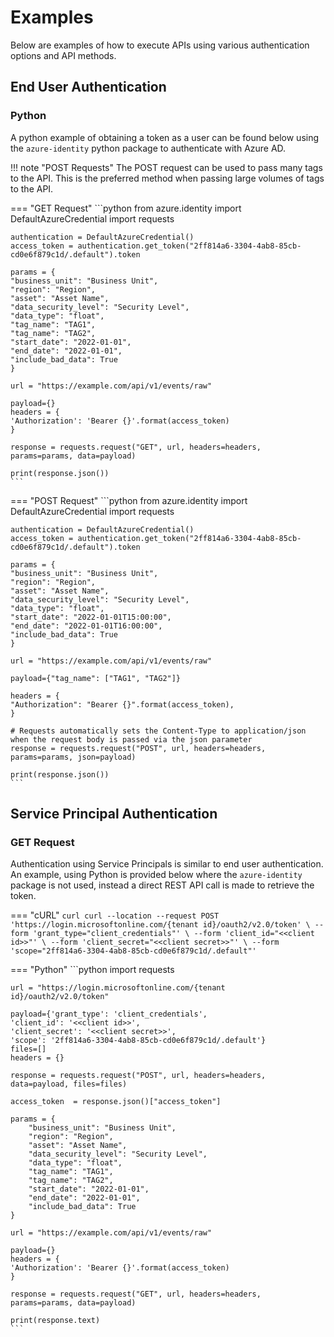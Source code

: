 # Examples

Below are examples of how to execute APIs using various authentication options and API methods.

## End User Authentication 

### Python

A python example of obtaining a token as a user can be found below using the `azure-identity` python package to authenticate with Azure AD.

!!! note "POST Requests"
    The POST request can be used to pass many tags to the API. This is the preferred method when passing large volumes of tags to the API.

=== "GET Request"
    ```python
    from azure.identity import DefaultAzureCredential
    import requests

    authentication = DefaultAzureCredential()
    access_token = authentication.get_token("2ff814a6-3304-4ab8-85cb-cd0e6f879c1d/.default").token

    params = {
    "business_unit": "Business Unit",
    "region": "Region",
    "asset": "Asset Name",
    "data_security_level": "Security Level",
    "data_type": "float",
    "tag_name": "TAG1",
    "tag_name": "TAG2",
    "start_date": "2022-01-01",
    "end_date": "2022-01-01",
    "include_bad_data": True
    }

    url = "https://example.com/api/v1/events/raw"

    payload={}
    headers = {
    'Authorization': 'Bearer {}'.format(access_token)
    }

    response = requests.request("GET", url, headers=headers, params=params, data=payload)

    print(response.json())
    ```

=== "POST Request"
    ```python
    from azure.identity import DefaultAzureCredential
    import requests

    authentication = DefaultAzureCredential()
    access_token = authentication.get_token("2ff814a6-3304-4ab8-85cb-cd0e6f879c1d/.default").token

    params = {
    "business_unit": "Business Unit",
    "region": "Region",
    "asset": "Asset Name",
    "data_security_level": "Security Level",
    "data_type": "float",
    "start_date": "2022-01-01T15:00:00",
    "end_date": "2022-01-01T16:00:00",
    "include_bad_data": True    
    }

    url = "https://example.com/api/v1/events/raw"

    payload={"tag_name": ["TAG1", "TAG2"]}

    headers = {
    "Authorization": "Bearer {}".format(access_token),
    }

    # Requests automatically sets the Content-Type to application/json when the request body is passed via the json parameter
    response = requests.request("POST", url, headers=headers, params=params, json=payload)

    print(response.json())
    ```

## Service Principal Authentication 

### GET Request

Authentication using Service Principals is similar to end user authentication. An example, using Python is provided below where the `azure-identity` package is not used, instead a direct REST API call is made to retrieve the token.

=== "cURL"
    ```curl
    curl --location --request POST 'https://login.microsoftonline.com/{tenant id}/oauth2/v2.0/token' \
    --form 'grant_type="client_credentials"' \
    --form 'client_id="<<client id>>"' \
    --form 'client_secret="<<client secret>>"' \
    --form 'scope="2ff814a6-3304-4ab8-85cb-cd0e6f879c1d/.default"'
    ```

=== "Python"
    ```python
    import requests

    url = "https://login.microsoftonline.com/{tenant id}/oauth2/v2.0/token"

    payload={'grant_type': 'client_credentials',
    'client_id': '<<client id>>',
    'client_secret': '<<client secret>>',
    'scope': '2ff814a6-3304-4ab8-85cb-cd0e6f879c1d/.default'}
    files=[]
    headers = {}

    response = requests.request("POST", url, headers=headers, data=payload, files=files)

    access_token  = response.json()["access_token"]

    params = {
        "business_unit": "Business Unit",
        "region": "Region",
        "asset": "Asset Name",
        "data_security_level": "Security Level",
        "data_type": "float",
        "tag_name": "TAG1",
        "tag_name": "TAG2",
        "start_date": "2022-01-01",
        "end_date": "2022-01-01",
        "include_bad_data": True
    }

    url = "https://example.com/api/v1/events/raw"

    payload={}
    headers = {
    'Authorization': 'Bearer {}'.format(access_token)
    }

    response = requests.request("GET", url, headers=headers, params=params, data=payload)

    print(response.text)
    ```